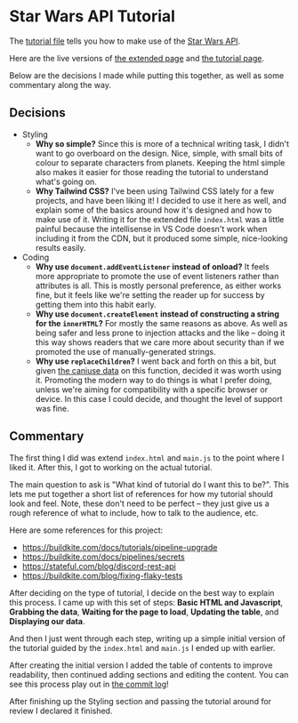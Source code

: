 # Star Wars API Tutorial

The [tutorial file](./tutorial.md) tells you how to make use of the [Star Wars API](https://swapi.dev/).

Here are the live versions of [the extended page](https://danieloaks-docstest-starwars.netlify.app/) and [the tutorial page](https://danieloaks-docstest-starwars.netlify.app/test.html).

Below are the decisions I made while putting this together, as well as some commentary along the way.


## Decisions

- Styling
  - **Why so simple?** Since this is more of a technical writing task, I didn't want to go overboard on the design. Nice, simple, with small bits of colour to separate characters from planets. Keeping the html simple also makes it easier for those reading the tutorial to understand what's going on.
  - **Why Tailwind CSS?** I've been using Tailwind CSS lately for a few projects, and have been liking it! I decided to use it here as well, and explain some of the basics around how it's designed and how to make use of it. Writing it for the extended file `index.html` was a little painful because the intellisense in VS Code doesn't work when including it from the CDN, but it produced some simple, nice-looking results easily.
- Coding
  - **Why use `document.addEventListener` instead of onload?** It feels more appropriate to promote the use of event listeners rather than attributes is all. This is mostly personal preference, as either works fine, but it feels like we're setting the reader up for success by getting them into this habit early.
  - **Why use `document.createElement` instead of constructing a string for the `innerHTML`?** For mostly the same reasons as above. As well as being safer and less prone to injection attacks and the like – doing it this way shows readers that we care more about security than if we promoted the use of manually-generated strings.
  - **Why use `replaceChildren`?** I went back and forth on this a bit, but given [the caniuse data](https://caniuse.com/?search=replacechildren) on this function, decided it was worth using it. Promoting the modern way to do things is what I prefer doing, unless we're aiming for compatibility with a specific browser or device. In this case I could decide, and thought the level of support was fine.


## Commentary

The first thing I did was extend `index.html` and `main.js` to the point where I liked it. After this, I got to working on the actual tutorial.

The main question to ask is "What kind of tutorial do I want this to be?". This lets me put together a short list of references for how my tutorial should look and feel. Note, these don't need to be perfect – they just give us a rough reference of what to include, how to talk to the audience, etc.

Here are some references for this project:

- https://buildkite.com/docs/tutorials/pipeline-upgrade
- https://buildkite.com/docs/pipelines/secrets
- https://stateful.com/blog/discord-rest-api
- https://buildkite.com/blog/fixing-flaky-tests

After deciding on the type of tutorial, I decide on the best way to explain this process. I came up with this set of steps: **Basic HTML and Javascript**, **Grabbing the data**, **Waiting for the page to load**, **Updating the table**, and **Displaying our data**.

And then I just went through each step, writing up a simple initial version of the tutorial guided by the `index.html` and `main.js` I ended up with earlier.

After creating the initial version I added the table of contents to improve readability, then continued adding sections and editing the content. You can see this process play out in [the commit log](https://github.com/DanielOaks/docstest-starwars/commits/main)!

After finishing up the Styling section and passing the tutorial around for review I declared it finished.
